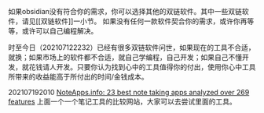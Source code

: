 如果obsidian没有符合你的需求，你可以选择其他的双链软件。其中一些双链软件，请见[[双链软件]]一小节。
如果没有任何一款软件契合你的需求，或许你再等等，或许可以自己编程解决。

时至今日（202107122232）已经有很多双链软件问世，如果现在的工具不合适，就换；如果市场上的软件都不合适，就自己学编程，自己开发；如果自己不懂开发，就花钱请人开发。只要你认为找到心中的工具值得你的付出，使用你心中工具所带来的收益能高于所付出的时间/金钱成本。

202107192010
[NoteApps.info: 23 best note taking apps analyzed over 269 features](https://www.noteapps.info/)
上面一个一个笔记工具的比较网站，大家可以去尝试里面的工具。